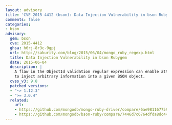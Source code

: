 ```yaml
---
layout: advisory
title: 'CVE-2015-4412 (bson): Data Injection Vulnerability in bson Rubygem'
comments: false
categories:
- bson
advisory:
  gem: bson
  cve: 2015-4412
  ghsa: h6rj-8r3c-9gpj
  url: http://sakurity.com/blog/2015/06/04/mongo_ruby_regexp.html
  title: Data Injection Vulnerability in bson Rubygem
  date: 2015-06-04
  description: |
    A flaw in the ObjectId validation regular expression can enable attackers
    to inject arbitrary information into a given BSON object.
  cvss_v3: 9.8
  patched_versions:
  - "~> 1.12.3"
  - ">= 3.0.4"
  related:
    url:
    - https://github.com/mongodb/mongo-ruby-driver/compare/6ae981167759d5819ba3d41e374e5b2af5b79077~1...9859a3ab9773a8a883eb8438b665a921cc991c71
    - https://github.com/mongodb/bson-ruby/compare/7446d7c6764dfda8dc4480ce16d5c023e74be5ca...28f34978a85b689a4480b4d343389bf4886522e7
---
```

